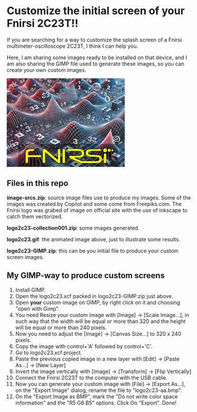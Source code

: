 # Customize the initial screen of your Fnirsi 2C23T!!

If you are searching for a way to customize the splash screen of a Fnirsi multimeter-oscilloscope 2C23T, I think I can help you.

Here, I am sharing some images ready to be installed on that device, and I am also sharing the GIMP file used to generate these images, so you can create your own custom images.

![Custom splash screens](https://github.com/rymaeda/logo2c23t/blob/main/logo2c23.gif)


## Files in this repo

**image-srcs.zip**: source image files use to produce my images. Some of the images was created by Copilot and some come from Freepiks.com. The Fnirsi logo was grabed of image on official site with the use of inkscape to catch them vectorized.

**logo2c23-collection001.zip**: some images generated.

**logo2c23.gif**: the animated image above, just to illustrate some results.

**logo2c23-GIMP.zip**: this can be you initial file to produce your custom screen images.


## My GIMP-way to produce custom screens

1. Install GIMP.
2. Open the logo2c23.xcf packed in logo2c23-GIMP.zip just above.
3. Open **your** custom image on GIMP, by right click on it and choosing "open with Gimp".
4. You need Resize your custom image with [Image] -> [Scale Image...], in such way that the width will be equal or more than 320 and the height will be equal or more than 240 pixels.
5. Now you need to adjust the [Image] -> [Canvas Size...] to 320 x 240 pixels.
6. Copy the image with control+'A' followed by control+'C'.
7. Go to logo2c23.xcf project.
8. Paste the previous copied image in a new layer with [Edit] -> [Paste As...] -> [New Layer]
9. Invert the image vertically with [Image] -> [Transform] -> [Flip Vertically]
10. Connect the Fnirsi 2C23T to the computer with the USB cable.
11. Now you can generate your custom image with [File] -> [Export As...], on the "Export Image" dialog, rename the file to "logo2c23-aa.bmp".
12. On the "Export Image as BMP", mark the "Do not write color space information" and the "R5 G6 B5" options. Click On "Export". Done!

